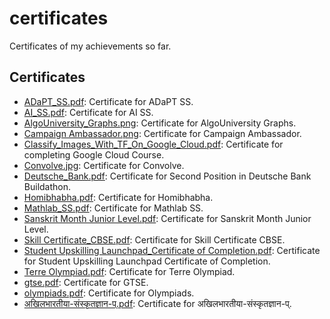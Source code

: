 # certificates
Certificates of my achievements so far.

## Certificates
* [ADaPT_SS.pdf](ADaPT_SS.pdf): Certificate for ADaPT SS.
* [AI_SS.pdf](AI_SS.pdf): Certificate for AI SS.
* [AlgoUniversity_Graphs.png](AlgoUniversity_Graphs.png): Certificate for AlgoUniversity Graphs.
* [Campaign Ambassador.png](Campaign%20Ambassador.png): Certificate for Campaign Ambassador.
* [Classify_Images_With_TF_On_Google_Cloud.pdf](Classify_Images_With_TF_On_Google_Cloud.pdf): Certificate for completing Google Cloud Course.
* [Convolve.jpg](https://unstop.com/certificate-preview/d5811e95-895e-43a9-9e56-c548f8545be1?utm_campaign=site-emails&utm_medium=d2c-automated&utm_source=wow-look-at-your-certificate-convolve-30-a-pan-iit-aiml-hackathon-open-to-all): Certificate for Convolve.
* [Deutsche_Bank.pdf](Deutsche_Bank.pdf): Certificate for Second Position in Deutsche Bank Buildathon.
* [Homibhabha.pdf](Homibhabha.pdf): Certificate for Homibhabha.
* [Mathlab_SS.pdf](Mathlab_SS.pdf): Certificate for Mathlab SS.
* [Sanskrit Month Junior Level.pdf](Sanskrit%20Month%20Junior%20Level.pdf): Certificate for Sanskrit Month Junior Level.
* [Skill Certificate_CBSE.pdf](Skill%20Certificate_CBSE.pdf): Certificate for Skill Certificate CBSE.
* [Student Upskilling Launchpad_Certificate of Completion.pdf](Student%20Upskilling%20Launchpad_Certificate%20of%20Completion.pdf): Certificate for Student Upskilling Launchpad Certificate of Completion.
* [Terre Olympiad.pdf](Terre%20Olympiad.pdf): Certificate for Terre Olympiad.
* [gtse.pdf](gtse.pdf): Certificate for GTSE.
* [olympiads.pdf](olympiads.pdf): Certificate for Olympiads.
* [अखिलभारतीया-संस्कृतज्ञान-प्.pdf](अखिलभारतीया-संस्कृतज्ञान-प्.pdf): Certificate for अखिलभारतीया-संस्कृतज्ञान-प्.
